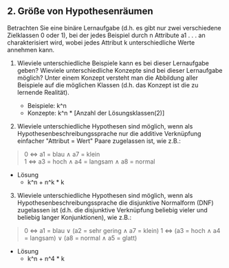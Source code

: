 ## 2. Größe von Hypothesenräumen
Betrachten Sie eine binäre Lernaufgabe (d.h. es gibt nur zwei verschiedene Zielklassen 0 oder 1), bei der jedes Beispiel durch n Attribute a1 . . . an charakterisiert wird, wobei jedes Attribut k unterschiedliche Werte annehmen kann.

1. Wieviele unterschiedliche Beispiele kann es bei dieser Lernaufgabe geben? Wieviele unterschiedliche Konzepte sind bei dieser Lernaufgabe möglich? Unter einem Konzept versteht man die Abbildung aller Beispiele auf die möglichen Klassen (d.h. das Konzept ist die zu lernende Realität).
    * Beispiele: k^n
    * Konzepte: k^n * [Anzahl der Lösungsklassen(2)]

2. Wieviele unterschiedliche Hypothesen sind möglich, wenn als Hypothesenbeschreibungssprache nur die additive Verknüpfung einfacher "Attribut = Wert" Paare zugelassen ist, wie z.B.:

> 0 ⇔ a1 = blau ∧ a7 = klein <br/>
> 1 ⇔ a3 = hoch ∧ a4 = langsam ∧ a8 = normal

* Lösung
    * k^n + n^k * k

3. Wieviele unterschiedliche Hypothesen sind möglich, wenn als Hypothesenbeschreibungssprache die disjunktive Normalform (DNF) zugelassen ist (d.h. die disjunktive Verknüpfung beliebig vieler und beliebig langer Konjunktionen), wie z.B.:

> 0 ⇔ a1 = blau ∨ (a2 = sehr gering ∧ a7 = klein)
> 1 ⇔ (a3 = hoch ∧ a4 = langsam) ∨ (a8 = normal ∧ a5 = glatt)

* Lösung
    * k^n + n^4 * k
